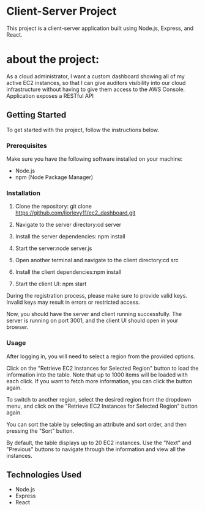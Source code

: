 # Client-Server Project

This project is a client-server application built using Node.js, Express, and React.

# about the project:

As a cloud administrator, I want a custom dashboard showing all of my active EC2 instances,
so that I can give auditors visibility into our cloud infrastructure without having to give them access to the AWS Console. 
Application exposes a RESTful API

## Getting Started

To get started with the project, follow the instructions below.

### Prerequisites

Make sure you have the following software installed on your machine:

- Node.js
- npm (Node Package Manager)


### Installation

1. Clone the repository: git clone https://github.com/liorlevy11/ec2_dashboard.git

2. Navigate to the server directory:cd server

3. Install the server dependencies: npm install

4. Start the server:node server.js

5. Open another terminal and navigate to the client directory:cd src 

6. Install the client dependencies:npm install

7. Start the client UI: npm start 

During the registration process, please make sure to provide valid keys. Invalid keys may result in errors or restricted access.

Now, you should have the server and client running successfully. The server is running on port 3001, and the client UI should open in your browser.

### Usage
After logging in, you will need to select a region from the provided options.

Click on the "Retrieve EC2 Instances for Selected Region" button to load the information into the table. Note that up to 1000 items will be loaded with each click. If you want to fetch more information, you can click the button again.

To switch to another region, select the desired region from the dropdown menu, and click on the "Retrieve EC2 Instances for Selected Region" button again.

You can sort the table by selecting an attribute and sort order, and then pressing the "Sort" button.

By default, the table displays up to 20 EC2 instances. Use the "Next" and "Previous" buttons to navigate through the information and view all the instances.

## Technologies Used

- Node.js
- Express
- React





